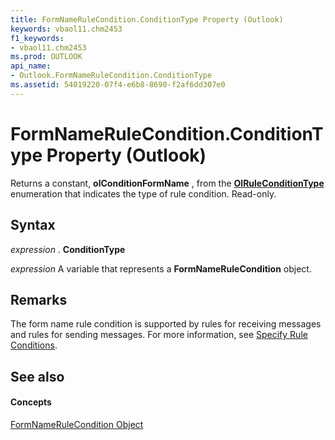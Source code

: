 ```yaml
---
title: FormNameRuleCondition.ConditionType Property (Outlook)
keywords: vbaol11.chm2453
f1_keywords:
- vbaol11.chm2453
ms.prod: OUTLOOK
api_name:
- Outlook.FormNameRuleCondition.ConditionType
ms.assetid: 54019220-07f4-e6b8-8690-f2af6dd307e0
---
```



# FormNameRuleCondition.ConditionType Property (Outlook)

Returns a constant,  **olConditionFormName** , from the **[OlRuleConditionType](olruleconditiontype-enumeration-outlook.md)** enumeration that indicates the type of rule condition. Read-only.


## Syntax

 _expression_ . **ConditionType**

 _expression_ A variable that represents a **FormNameRuleCondition** object.


## Remarks

The form name rule condition is supported by rules for receiving messages and rules for sending messages. For more information, see [Specify Rule Conditions](http://msdn.microsoft.com/library/specifying-rule-conditions%28Office.15%29.aspx).


## See also


#### Concepts


[FormNameRuleCondition Object](formnamerulecondition-object-outlook.md)

